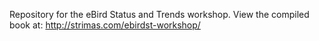 Repository for the eBird Status and Trends workshop. View the compiled book at: http://strimas.com/ebirdst-workshop/